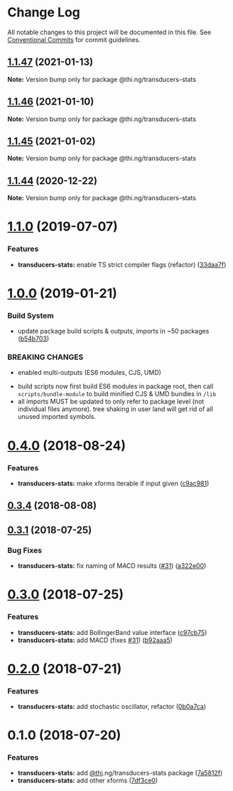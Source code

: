# Change Log

All notable changes to this project will be documented in this file.
See [Conventional Commits](https://conventionalcommits.org) for commit guidelines.

## [1.1.47](https://github.com/thi-ng/umbrella/compare/@thi.ng/transducers-stats@1.1.46...@thi.ng/transducers-stats@1.1.47) (2021-01-13)

**Note:** Version bump only for package @thi.ng/transducers-stats





## [1.1.46](https://github.com/thi-ng/umbrella/compare/@thi.ng/transducers-stats@1.1.45...@thi.ng/transducers-stats@1.1.46) (2021-01-10)

**Note:** Version bump only for package @thi.ng/transducers-stats





## [1.1.45](https://github.com/thi-ng/umbrella/compare/@thi.ng/transducers-stats@1.1.44...@thi.ng/transducers-stats@1.1.45) (2021-01-02)

**Note:** Version bump only for package @thi.ng/transducers-stats





## [1.1.44](https://github.com/thi-ng/umbrella/compare/@thi.ng/transducers-stats@1.1.43...@thi.ng/transducers-stats@1.1.44) (2020-12-22)

**Note:** Version bump only for package @thi.ng/transducers-stats





# [1.1.0](https://github.com/thi-ng/umbrella/compare/@thi.ng/transducers-stats@1.0.19...@thi.ng/transducers-stats@1.1.0) (2019-07-07)

### Features

* **transducers-stats:** enable TS strict compiler flags (refactor) ([33daa7f](https://github.com/thi-ng/umbrella/commit/33daa7f))

# [1.0.0](https://github.com/thi-ng/umbrella/compare/@thi.ng/transducers-stats@0.4.23...@thi.ng/transducers-stats@1.0.0) (2019-01-21)

### Build System

* update package build scripts & outputs, imports in ~50 packages ([b54b703](https://github.com/thi-ng/umbrella/commit/b54b703))

### BREAKING CHANGES

* enabled multi-outputs (ES6 modules, CJS, UMD)

- build scripts now first build ES6 modules in package root, then call
  `scripts/bundle-module` to build minified CJS & UMD bundles in `/lib`
- all imports MUST be updated to only refer to package level
  (not individual files anymore). tree shaking in user land will get rid of
  all unused imported symbols.

<a name="0.4.0"></a>
# [0.4.0](https://github.com/thi-ng/umbrella/compare/@thi.ng/transducers-stats@0.3.4...@thi.ng/transducers-stats@0.4.0) (2018-08-24)

### Features

* **transducers-stats:** make xforms iterable if input given ([c9ac981](https://github.com/thi-ng/umbrella/commit/c9ac981))

<a name="0.3.4"></a>
## [0.3.4](https://github.com/thi-ng/umbrella/compare/@thi.ng/transducers-stats@0.3.3...@thi.ng/transducers-stats@0.3.4) (2018-08-08)

<a name="0.3.1"></a>
## [0.3.1](https://github.com/thi-ng/umbrella/compare/@thi.ng/transducers-stats@0.3.0...@thi.ng/transducers-stats@0.3.1) (2018-07-25)

### Bug Fixes

* **transducers-stats:** fix naming of MACD results ([#31](https://github.com/thi-ng/umbrella/issues/31)) ([a322e00](https://github.com/thi-ng/umbrella/commit/a322e00))

<a name="0.3.0"></a>
# [0.3.0](https://github.com/thi-ng/umbrella/compare/@thi.ng/transducers-stats@0.2.0...@thi.ng/transducers-stats@0.3.0) (2018-07-25)

### Features

* **transducers-stats:** add BollingerBand value interface ([c97cb75](https://github.com/thi-ng/umbrella/commit/c97cb75))
* **transducers-stats:** add MACD (fixes [#31](https://github.com/thi-ng/umbrella/issues/31)) ([b92aaa5](https://github.com/thi-ng/umbrella/commit/b92aaa5))

<a name="0.2.0"></a>
# [0.2.0](https://github.com/thi-ng/umbrella/compare/@thi.ng/transducers-stats@0.1.0...@thi.ng/transducers-stats@0.2.0) (2018-07-21)

### Features

* **transducers-stats:** add stochastic oscillator, refactor ([0b0a7ca](https://github.com/thi-ng/umbrella/commit/0b0a7ca))

<a name="0.1.0"></a>
# 0.1.0 (2018-07-20)

### Features

* **transducers-stats:** add [@thi](https://github.com/thi).ng/transducers-stats package ([7a5812f](https://github.com/thi-ng/umbrella/commit/7a5812f))
* **transducers-stats:** add other xforms ([7df3ce0](https://github.com/thi-ng/umbrella/commit/7df3ce0))
